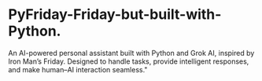 # PyFriday-Friday-but-built-with-Python.
An AI-powered personal assistant built with Python and Grok AI, inspired by Iron Man’s Friday. Designed to handle tasks, provide intelligent responses, and make human–AI interaction seamless."
